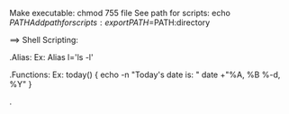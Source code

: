 Make executable: chmod 755 file
See path for scripts: echo $PATH
Add path for scripts: export PATH=$PATH:directory


==> Shell Scripting:

.Alias:
	Ex:
	Alias l='ls -l'


.Functions: 
	Ex:
	today() {
    echo -n "Today's date is: "
    date +"%A, %B %-d, %Y"
	}
	

.
